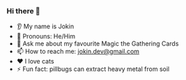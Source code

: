 ### Hi there 👋
* 👂 My name is Jokin
* 👩 Pronouns: He/Him
* 💬 Ask me about my favourite Magic the Gathering Cards
* 📫 How to reach me: jokin.dev@gmail.com
* ❤️ I love cats
* ⚡ Fun fact: pillbugs can extract heavy metal from soil

<!--
**Alfombruh/Alfombruh** is a ✨ _special_ ✨ repository because its `README.md` (this file) appears on your GitHub profile.

Here are some ideas to get you started:

- 🔭 I’m currently working on ...
- 🌱 I’m currently learning ...
- 👯 I’m looking to collaborate on ...
- 🤔 I’m looking for help with ...
- 💬 Ask me about ...
- 📫 How to reach me: ...
- 😄 Pronouns: ...
- ⚡ Fun fact: ...
-->
